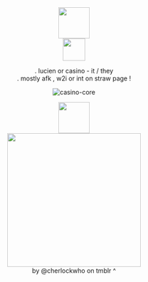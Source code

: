 <div align="center">
  <img height="70" src="https://64.media.tumblr.com/e78e9a5cff1b6e4059a05756e2f8e0a9/71014e96892e1729-a4/s2048x3072/41bec3ae8f2d7479c74547044f2a220dcf506d68.pnj"  />
</div>
<div align="center">
  <img height="50" src="https://i.postimg.cc/zGTQM0kY/ezgif-115f2b9b39f550.gif"  />
</div>
 <p align="center">. lucien or casino - it / they <br>. mostly afk , w2i or int on straw page ! <br> 

<p align="center"> <img src="https://komarev.com/ghpvc/?username=casino-core&label=.%20%5Eo%5E&color=9a1825&style=flat" alt="casino-core" /> </p>
<div align="center">
  <img height="70" src="https://64.media.tumblr.com/897dd37e07ab3d2977741b4bbf9c80d0/71014e96892e1729-09/s2048x3072/fe82c39cbc91a8aa9f52c293896683ef3d050a21.pnj"  />
</div>
<div align="center">
  <img height="300" src="https://64.media.tumblr.com/c148ec99a189a6d30cab74920ff94a6d/d356658658456c93-1d/s1280x1920/103101671d316625f9bb110fdfd1d16380367f56.pnj"  />
</div>
<div align="center">
by @cherlockwho on tmblr ^
